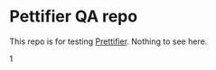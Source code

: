 # Pettifier QA repo

This repo is for testing [Prettifier](https://github.com/kevgo/prettifier).
Nothing to see here.






1


















